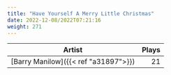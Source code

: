 ```yaml
---
title: "Have Yourself A Merry Little Christmas"
date: 2022-12-08/2022T07:21:16
weight: 271
---
```




 Artist | Plays 
----- | -----:
[Barry Manilow]({{< ref "a31897">}}) | 21
